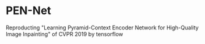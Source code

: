 # PEN-Net
Reproducting "Learning Pyramid-Context Encoder Network for High-Quality Image Inpainting" of CVPR 2019 by tensorflow
